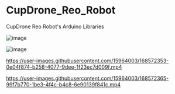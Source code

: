 # CupDrone_Reo_Robot

CupDrone Reo Robot's Arduino Libraries


![image](https://user-images.githubusercontent.com/15964003/168571939-03b5c441-65e3-423a-aac7-4d68091b2b92.png)


![image](https://user-images.githubusercontent.com/15964003/168572007-be35c9e7-785d-4f20-9566-853e69f3be2c.png)









https://user-images.githubusercontent.com/15964003/168572353-0e04f874-b258-4077-9dee-1f23ec7d009f.mp4





https://user-images.githubusercontent.com/15964003/168572365-99f7b770-1be3-4f4c-b4c8-6e90139f841c.mp4

